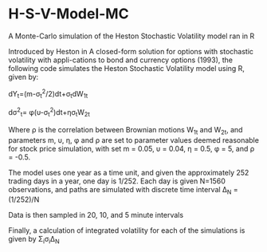 # H-S-V-Model-MC
A Monte-Carlo simulation of the Heston Stochastic Volatility model ran in R

Introduced by Heston in A closed-form solution for options with stochastic volatility with appli-cations to bond and currency options (1993), the following code simulates the Heston Stochastic Volatility model using R, given by:

 dY<sub>t</sub>=(m-&sigma;<sub>t</sub><sup>2</sup>/2)dt+&sigma;<sub>t</sub>dW<sub>1t</sub>
 
 d&sigma;<sup>2</sup><sub>t</sub>= &phi;(&upsilon;-&sigma;<sub>t</sub><sup>2</sup>)dt+&eta;&sigma;<sub>t</sub>W<sub>2t</sub>

Where &rho; is the correlation between Brownian motions W<sub>1t</sub> and W<sub>2t</sub>, and parameters m, &upsilon;, &eta;, &phi; and &rho; are set to parameter values deemed reasonable for stock price simulation, with set m = 0.05, &upsilon; = 0.04, &eta; = 0.5, &phi; = 5, and &rho; = -0.5.

The model uses one year as a time unit, and given the approximately 252 trading days in a year, one day is 1/252. Each day is given N=1560 observations, and paths are simulated with discrete time interval &Delta;<sub>N</sub> = (1/252)/N

Data is then sampled in 20, 10, and 5 minute intervals

Finally, a calculation of integrated volatility for each of the simulations is given by &Sigma;<sub>i</sub>&sigma;<sub>i</sub>&Delta;<sub>N</sub>
